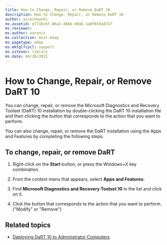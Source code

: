 ```yaml
---
title: How to Change, Repair, or Remove DaRT 10
description: How to Change, Repair, or Remove DaRT 10
author: aczechowski
ms.assetid: e7718c6f-06a1-48bb-b04b-1a0f659a0337
ms.reviewer:
ms.author: aaroncz
ms.collection: must-keep
ms.pagetype: mdop
ms.mktglfcycl: support
ms.sitesec: library
ms.date: 04/20/2021
---
```


# How to Change, Repair, or Remove DaRT 10

You can change, repair, or remove the Microsoft Diagnostics and Recovery Toolset (DaRT) 10 installation by double-clicking the DaRT 10 installation file and then clicking the button that corresponds to the action that you want to perform.

You can also change, repair, or remove the DaRT installation using the Apps and Features by completing the following steps.

## To change, repair, or remove DaRT

1. Right-click on the **Start** button, or press the Windows+X key combination.

2. From the context menu that appears, select **Apps and Features**.

3. Find **Microsoft Diagnostics and Recovery Toolset 10** in the list and click on it.

4. Click the button that corresponds to the action that you want to perform. ("Modify" or "Remove")

## Related topics

- [Deploying DaRT 10 to Administrator Computers](deploying-dart-10-to-administrator-computers.md)
